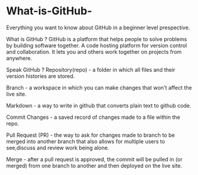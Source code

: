 # What-is-GitHub-
Everything you want to know about GitHub in a beginner level prespective.

What is GitHub ?
GitHub is a platform that helps people to solve problems by building software together.  A code hosting platform for version control and collaboration.
It lets you and others work together on projects from anywhere.

Speak GitHub ?
Repository(repo) - a folder in which all files and their version histories
                                are stored.

 Branch -  a workspace in which you can make changes that won't affect 
                  the live site.

Markdown -  a way to write in github that converts plain text to github code.

Commit Changes - a saved record of changes made to a file within the repo.

Pull Request (PR) - the way to ask for changes made to branch to be merged 
                                  into another branch that also allows for multiple users to 
                                  see,discuss and review work being alone.

Merge -  after a pull request is approved, the commit will be pulled in (or merged)
               from one branch to another and then deployed on the live site.
